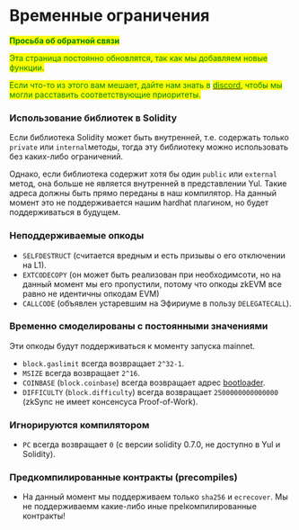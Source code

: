 # Временные ограничения

<mark style="color:green;">**Просьба об обратной связи**</mark>

<mark style="color:green;">Эта страница постоянно обновлятся, так как мы добавляем новые функции.</mark>

<mark style="color:green;">Если что-то из этого вам мешает, дайте нам знать в</mark> [<mark style="color:green;">discord</mark>](https://discord.gg/px2aR7w)<mark style="color:green;">, чтобы мы могли расставить соответствующие приоритеты.</mark>

### Использование библиотек в Solidity <a href="#using-libraries-in-solidity" id="using-libraries-in-solidity"></a>

Если библиотека Solidity может быть внутренней, т.е. содержать только `private` или `internal`методы, тогда эту библиотеку можно использовать без каких-либо ограничений.

Однако, если библиотека содержит хотя бы один `public` или `external` метод, она больше не является внутренней в представлении Yul. Такие адреса должны быть прямо переданы в наш компилятор. На данный момент это не поддерживается нашим hardhat плагином, но будет поддерживаться в будущем.

### Неподдерживаемые опкоды <a href="#unsupported-opcodes" id="unsupported-opcodes"></a>

* `SELFDESTRUCT` (считается вредным и есть призывы о его отключении на L1).
* `EXTCODECOPY` (он может быть реализован при необходимсоти, но на данный момент мы его пропустили, потому что опкоды zkEVM все равно не идентичны опкодам EVM)
* `CALLCODE` (объявлен устаревшим на Эфириуме в пользу `DELEGATECALL`).

### Временно смоделированы с постоянными значениями <a href="#temporarily-simulated-by-constant-values" id="temporarily-simulated-by-constant-values"></a>

Эти опкоды будут поддерживаться к моменту запуска mainnet.

* `block.gaslimit` всегда возвращает `2^32-1`.
* `MSIZE` всегда возвращает `2^16`.
* `COINBASE` (`block.coinbase`) всегда возвращает адрес [bootloader](https://v2-docs.zksync.io/dev/zksync-v2/system-contracts.html#bootloader).
* `DIFFICULTY` (`block.difficulty`) всегда возвращает `2500000000000000` (zkSync не имеет консенсуса Proof-of-Work).

### Игнорируются компилятором <a href="#ignored-by-the-compiler" id="ignored-by-the-compiler"></a>

* `PC` всегда возвращает `0` (с версии solidity 0.7.0, не доступно в Yul и Solidity).

### Предкомпилированные контракты (precompiles) <a href="#precompiles" id="precompiles"></a>

* На данный момент мы поддерживаем только `sha256` и `ecrecover`. Мы не поддерживаемм какие-либо иные преlкомпилированные контракты!
